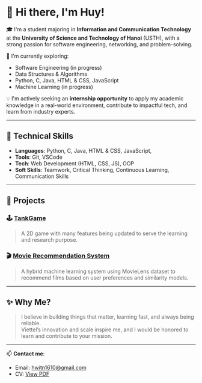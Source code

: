 # 👋 Hi there, I'm Huy!

🎓 I'm a student majoring in **Information and Communication Technology** at the **University of Science and Technology of Hanoi** (USTH), with a strong passion for software engineering, networking, and problem-solving.

🌱 I'm currently exploring:
- Software Engineering (in progress)
- Data Structures & Algorithms
- Python, C, Java, HTML & CSS, JavaScript
- Machine Learning (in progress)

💡 I'm actively seeking an **internship opportunity** to apply my academic knowledge in a real-world environment, contribute to impactful tech, and learn from industry experts.

---

## 🚀 Technical Skills

- **Languages**: Python, C, Java, HTML & CSS, JavaScript, 
- **Tools**: Git, VSCode
- **Tech**: Web Development (HTML, CSS, JS), OOP
- **Soft Skills**: Teamwork, Critical Thinking, Continuous Learning, Communication Skills

---

## 📂 Projects

### 🕹 [TankGame](https://github.com/TrinhNhatHuy/TankGame.git)
> A 2D game with many features being updated to serve the learning and research purpose.

### 🎬 [Movie Recommendation System](https://github.com/TrinhNhatHuy/MachineLearning1.git)
> A hybrid machine learning system using MovieLens dataset to recommend films based on user preferences and similarity models.

---

## ✨ Why Me?

> I believe in building things that matter, learning fast, and always being reliable.  
> Viettel’s innovation and scale inspire me, and I would be honored to learn and contribute to your mission.

---

📫 **Contact me**:  
- Email: [hwitn1610@gmail.com](mailto:hwitn1610@gmail.com)  
- CV: [View PDF](https://github.com/TrinhNhatHuy/TrinhNhatHuy/blob/main/CV_TrinhNhatHuy.pdf)



<!--
**TrinhNhatHuy/TrinhNhatHuy** is a ✨ _special_ ✨ repository because its `README.md` (this file) appears on your GitHub profile.

Here are some ideas to get you started:

- 🔭 I’m currently working on ...
- 🌱 I’m currently learning ...
- 👯 I’m looking to collaborate on ...
- 🤔 I’m looking for help with ...
- 💬 Ask me about ...
- 📫 How to reach me: ...
- 😄 Pronouns: ...
- ⚡ Fun fact: ...
-->
